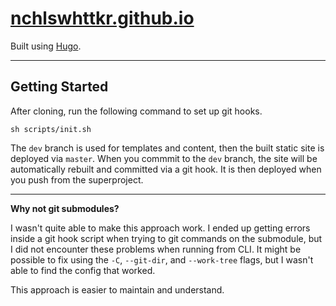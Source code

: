 # [nchlswhttkr.github.io](https://nchlswhttkr.github.io)

Built using [Hugo](https://gohugo.io).

---

## Getting Started

After cloning, run the following command to set up git hooks.

```
sh scripts/init.sh
```

The `dev` branch is used for templates and content, then the built static site is deployed via `master`. When you commmit to the `dev` branch, the site will be automatically rebuilt and committed via a git hook. It is then deployed when you push from the superproject.

---

**Why not git submodules?**

I wasn't quite able to make this approach work. I ended up getting errors inside a git hook script when trying to git commands on the submodule, but I did not encounter these problems when running from CLI. It might be possible to fix using the `-C`, `--git-dir`, and `--work-tree` flags, but I wasn't able to find the config that worked.

This approach is easier to maintain and understand.
